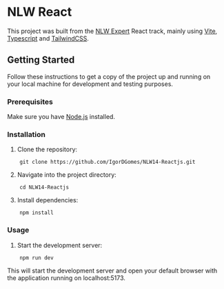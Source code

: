 # NLW React

This project was built from the [NLW Expert](https://www.rocketseat.com.br/) React track, mainly using [Vite](https://vitejs.dev/), [Typescript](https://www.typescriptlang.org/) and [TailwindCSS](https://tailwindcss.com/).

## Getting Started

Follow these instructions to get a copy of the project up and running on your local machine for development and testing purposes.

### Prerequisites

Make sure you have [Node.js](https://nodejs.org/en) installed.

### Installation

1. Clone the repository:

```
    git clone https://github.com/IgorDGomes/NLW14-Reactjs.git
```

2. Navigate into the project directory:

```
    cd NLW14-Reactjs
```

3. Install dependencies:

```
    npm install
```

### Usage 

1. Start the development server:

```
    npm run dev
```
This will start the development server and open your default browser with the application running on localhost:5173.
